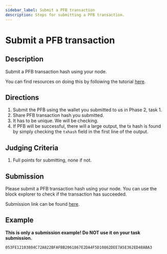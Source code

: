 ```yaml
---
sidebar_label: Submit a PFB transaction
description: Steps for submitting a PFB transaction.
---
```


# Submit a PFB transaction

## Description

Submit a PFB transaction hash using your node.

You can find resources on doing this by following the
tutorial [here](https://docs.celestia.org/developers/node-tutorial/#submit-a-pfb-transaction).

## Directions

1. Submit the PFB using the wallet you submitted to us in Phase 2, task 1.
2. Share PFB transaction hash you submitted.
3. It has to be unique. We will be checking.
4. If PFB will be successful, there will a large output, the
tx hash is found by simply checking the `txhash` field in
the first line of the output.

## Judging Criteria

1. Full points for submitting, none if not.

## Submission

Please submit a PFB transaction hash using your node.
You can use the block explorer to check if the transaction
has succeeded.

Submission link can be found [here](https://celestia.knack.com/theblockspacerace#testnet-portal).

## Example

**This is only a submission example! Do NOT use it on your task submission.**

`053FE12103804C72A822BFAFBB2061867E2DA4F5D10862DEE7A5E362ED48ABA3`
